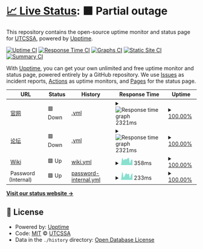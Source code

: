 # [📈 Live Status](https://status.utcssa.net): <!--live status--> **🟧 Partial outage**

This repository contains the open-source uptime monitor and status page for [UTCSSA](https://utcssa.net), powered by [Upptime](https://github.com/upptime/upptime).

[![Uptime CI](https://github.com/utcssa/status/workflows/Uptime%20CI/badge.svg)](https://github.com/utcssa/status/actions?query=workflow%3A%22Uptime+CI%22)
[![Response Time CI](https://github.com/utcssa/status/workflows/Response%20Time%20CI/badge.svg)](https://github.com/utcssa/status/actions?query=workflow%3A%22Response+Time+CI%22)
[![Graphs CI](https://github.com/utcssa/status/workflows/Graphs%20CI/badge.svg)](https://github.com/utcssa/status/actions?query=workflow%3A%22Graphs+CI%22)
[![Static Site CI](https://github.com/utcssa/status/workflows/Static%20Site%20CI/badge.svg)](https://github.com/utcssa/status/actions?query=workflow%3A%22Static+Site+CI%22)
[![Summary CI](https://github.com/utcssa/status/workflows/Summary%20CI/badge.svg)](https://github.com/utcssa/status/actions?query=workflow%3A%22Summary+CI%22)

With [Upptime](https://upptime.js.org), you can get your own unlimited and free uptime monitor and status page, powered entirely by a GitHub repository. We use [Issues](https://github.com/utcssa/status/issues) as incident reports, [Actions](https://github.com/utcssa/status/actions) as uptime monitors, and [Pages](https://status.utcssa.net) for the status page.

<!--start: status pages-->
<!-- This summary is generated by Upptime (https://github.com/upptime/upptime) -->
<!-- Do not edit this manually, your changes will be overwritten -->
<!-- prettier-ignore -->
| URL | Status | History | Response Time | Uptime |
| --- | ------ | ------- | ------------- | ------ |
| <img alt="" src="https://favicons.githubusercontent.com/www.utcssa.net" height="13"> [官网](https://www.utcssa.net) | 🟥 Down | [.yml](https://github.com/utcssa/status/commits/HEAD/history/.yml) | <details><summary><img alt="Response time graph" src="./graphs//response-time-week.png" height="20"> 2321ms</summary><br><a href="https://status.utcssa.net/history/"><img alt="Response time 2238" src="https://img.shields.io/endpoint?url=https%3A%2F%2Fraw.githubusercontent.com%2Futcssa%2Fstatus%2FHEAD%2Fapi%2F%2Fresponse-time.json"></a><br><a href="https://status.utcssa.net/history/"><img alt="24-hour response time 1837" src="https://img.shields.io/endpoint?url=https%3A%2F%2Fraw.githubusercontent.com%2Futcssa%2Fstatus%2FHEAD%2Fapi%2F%2Fresponse-time-day.json"></a><br><a href="https://status.utcssa.net/history/"><img alt="7-day response time 2321" src="https://img.shields.io/endpoint?url=https%3A%2F%2Fraw.githubusercontent.com%2Futcssa%2Fstatus%2FHEAD%2Fapi%2F%2Fresponse-time-week.json"></a><br><a href="https://status.utcssa.net/history/"><img alt="30-day response time 2322" src="https://img.shields.io/endpoint?url=https%3A%2F%2Fraw.githubusercontent.com%2Futcssa%2Fstatus%2FHEAD%2Fapi%2F%2Fresponse-time-month.json"></a><br><a href="https://status.utcssa.net/history/"><img alt="1-year response time 2238" src="https://img.shields.io/endpoint?url=https%3A%2F%2Fraw.githubusercontent.com%2Futcssa%2Fstatus%2FHEAD%2Fapi%2F%2Fresponse-time-year.json"></a></details> | <details><summary><a href="https://status.utcssa.net/history/">100.00%</a></summary><a href="https://status.utcssa.net/history/"><img alt="All-time uptime 97.95%" src="https://img.shields.io/endpoint?url=https%3A%2F%2Fraw.githubusercontent.com%2Futcssa%2Fstatus%2FHEAD%2Fapi%2F%2Fuptime.json"></a><br><a href="https://status.utcssa.net/history/"><img alt="24-hour uptime 100.00%" src="https://img.shields.io/endpoint?url=https%3A%2F%2Fraw.githubusercontent.com%2Futcssa%2Fstatus%2FHEAD%2Fapi%2F%2Fuptime-day.json"></a><br><a href="https://status.utcssa.net/history/"><img alt="7-day uptime 100.00%" src="https://img.shields.io/endpoint?url=https%3A%2F%2Fraw.githubusercontent.com%2Futcssa%2Fstatus%2FHEAD%2Fapi%2F%2Fuptime-week.json"></a><br><a href="https://status.utcssa.net/history/"><img alt="30-day uptime 100.00%" src="https://img.shields.io/endpoint?url=https%3A%2F%2Fraw.githubusercontent.com%2Futcssa%2Fstatus%2FHEAD%2Fapi%2F%2Fuptime-month.json"></a><br><a href="https://status.utcssa.net/history/"><img alt="1-year uptime 97.95%" src="https://img.shields.io/endpoint?url=https%3A%2F%2Fraw.githubusercontent.com%2Futcssa%2Fstatus%2FHEAD%2Fapi%2F%2Fuptime-year.json"></a></details>
| <img alt="" src="https://favicons.githubusercontent.com/forum.utcssa.net" height="13"> [论坛](https://forum.utcssa.net) | 🟥 Down | [.yml](https://github.com/utcssa/status/commits/HEAD/history/.yml) | <details><summary><img alt="Response time graph" src="./graphs//response-time-week.png" height="20"> 2321ms</summary><br><a href="https://status.utcssa.net/history/"><img alt="Response time 2238" src="https://img.shields.io/endpoint?url=https%3A%2F%2Fraw.githubusercontent.com%2Futcssa%2Fstatus%2FHEAD%2Fapi%2F%2Fresponse-time.json"></a><br><a href="https://status.utcssa.net/history/"><img alt="24-hour response time 1837" src="https://img.shields.io/endpoint?url=https%3A%2F%2Fraw.githubusercontent.com%2Futcssa%2Fstatus%2FHEAD%2Fapi%2F%2Fresponse-time-day.json"></a><br><a href="https://status.utcssa.net/history/"><img alt="7-day response time 2321" src="https://img.shields.io/endpoint?url=https%3A%2F%2Fraw.githubusercontent.com%2Futcssa%2Fstatus%2FHEAD%2Fapi%2F%2Fresponse-time-week.json"></a><br><a href="https://status.utcssa.net/history/"><img alt="30-day response time 2322" src="https://img.shields.io/endpoint?url=https%3A%2F%2Fraw.githubusercontent.com%2Futcssa%2Fstatus%2FHEAD%2Fapi%2F%2Fresponse-time-month.json"></a><br><a href="https://status.utcssa.net/history/"><img alt="1-year response time 2238" src="https://img.shields.io/endpoint?url=https%3A%2F%2Fraw.githubusercontent.com%2Futcssa%2Fstatus%2FHEAD%2Fapi%2F%2Fresponse-time-year.json"></a></details> | <details><summary><a href="https://status.utcssa.net/history/">100.00%</a></summary><a href="https://status.utcssa.net/history/"><img alt="All-time uptime 97.95%" src="https://img.shields.io/endpoint?url=https%3A%2F%2Fraw.githubusercontent.com%2Futcssa%2Fstatus%2FHEAD%2Fapi%2F%2Fuptime.json"></a><br><a href="https://status.utcssa.net/history/"><img alt="24-hour uptime 100.00%" src="https://img.shields.io/endpoint?url=https%3A%2F%2Fraw.githubusercontent.com%2Futcssa%2Fstatus%2FHEAD%2Fapi%2F%2Fuptime-day.json"></a><br><a href="https://status.utcssa.net/history/"><img alt="7-day uptime 100.00%" src="https://img.shields.io/endpoint?url=https%3A%2F%2Fraw.githubusercontent.com%2Futcssa%2Fstatus%2FHEAD%2Fapi%2F%2Fuptime-week.json"></a><br><a href="https://status.utcssa.net/history/"><img alt="30-day uptime 100.00%" src="https://img.shields.io/endpoint?url=https%3A%2F%2Fraw.githubusercontent.com%2Futcssa%2Fstatus%2FHEAD%2Fapi%2F%2Fuptime-month.json"></a><br><a href="https://status.utcssa.net/history/"><img alt="1-year uptime 97.95%" src="https://img.shields.io/endpoint?url=https%3A%2F%2Fraw.githubusercontent.com%2Futcssa%2Fstatus%2FHEAD%2Fapi%2F%2Fuptime-year.json"></a></details>
| <img alt="" src="https://favicons.githubusercontent.com/wiki.utcssa.net" height="13"> [Wiki](https://wiki.utcssa.net) | 🟩 Up | [wiki.yml](https://github.com/utcssa/status/commits/HEAD/history/wiki.yml) | <details><summary><img alt="Response time graph" src="./graphs/wiki/response-time-week.png" height="20"> 358ms</summary><br><a href="https://status.utcssa.net/history/wiki"><img alt="Response time 331" src="https://img.shields.io/endpoint?url=https%3A%2F%2Fraw.githubusercontent.com%2Futcssa%2Fstatus%2FHEAD%2Fapi%2Fwiki%2Fresponse-time.json"></a><br><a href="https://status.utcssa.net/history/wiki"><img alt="24-hour response time 364" src="https://img.shields.io/endpoint?url=https%3A%2F%2Fraw.githubusercontent.com%2Futcssa%2Fstatus%2FHEAD%2Fapi%2Fwiki%2Fresponse-time-day.json"></a><br><a href="https://status.utcssa.net/history/wiki"><img alt="7-day response time 358" src="https://img.shields.io/endpoint?url=https%3A%2F%2Fraw.githubusercontent.com%2Futcssa%2Fstatus%2FHEAD%2Fapi%2Fwiki%2Fresponse-time-week.json"></a><br><a href="https://status.utcssa.net/history/wiki"><img alt="30-day response time 352" src="https://img.shields.io/endpoint?url=https%3A%2F%2Fraw.githubusercontent.com%2Futcssa%2Fstatus%2FHEAD%2Fapi%2Fwiki%2Fresponse-time-month.json"></a><br><a href="https://status.utcssa.net/history/wiki"><img alt="1-year response time 331" src="https://img.shields.io/endpoint?url=https%3A%2F%2Fraw.githubusercontent.com%2Futcssa%2Fstatus%2FHEAD%2Fapi%2Fwiki%2Fresponse-time-year.json"></a></details> | <details><summary><a href="https://status.utcssa.net/history/wiki">100.00%</a></summary><a href="https://status.utcssa.net/history/wiki"><img alt="All-time uptime 99.99%" src="https://img.shields.io/endpoint?url=https%3A%2F%2Fraw.githubusercontent.com%2Futcssa%2Fstatus%2FHEAD%2Fapi%2Fwiki%2Fuptime.json"></a><br><a href="https://status.utcssa.net/history/wiki"><img alt="24-hour uptime 100.00%" src="https://img.shields.io/endpoint?url=https%3A%2F%2Fraw.githubusercontent.com%2Futcssa%2Fstatus%2FHEAD%2Fapi%2Fwiki%2Fuptime-day.json"></a><br><a href="https://status.utcssa.net/history/wiki"><img alt="7-day uptime 100.00%" src="https://img.shields.io/endpoint?url=https%3A%2F%2Fraw.githubusercontent.com%2Futcssa%2Fstatus%2FHEAD%2Fapi%2Fwiki%2Fuptime-week.json"></a><br><a href="https://status.utcssa.net/history/wiki"><img alt="30-day uptime 100.00%" src="https://img.shields.io/endpoint?url=https%3A%2F%2Fraw.githubusercontent.com%2Futcssa%2Fstatus%2FHEAD%2Fapi%2Fwiki%2Fuptime-month.json"></a><br><a href="https://status.utcssa.net/history/wiki"><img alt="1-year uptime 99.99%" src="https://img.shields.io/endpoint?url=https%3A%2F%2Fraw.githubusercontent.com%2Futcssa%2Fstatus%2FHEAD%2Fapi%2Fwiki%2Fuptime-year.json"></a></details>
| <img alt="" src="https://favicons.githubusercontent.com/null" height="13"> Password (Internal) | 🟩 Up | [password-internal.yml](https://github.com/utcssa/status/commits/HEAD/history/password-internal.yml) | <details><summary><img alt="Response time graph" src="./graphs/password-internal/response-time-week.png" height="20"> 233ms</summary><br><a href="https://status.utcssa.net/history/password-internal"><img alt="Response time 175" src="https://img.shields.io/endpoint?url=https%3A%2F%2Fraw.githubusercontent.com%2Futcssa%2Fstatus%2FHEAD%2Fapi%2Fpassword-internal%2Fresponse-time.json"></a><br><a href="https://status.utcssa.net/history/password-internal"><img alt="24-hour response time 304" src="https://img.shields.io/endpoint?url=https%3A%2F%2Fraw.githubusercontent.com%2Futcssa%2Fstatus%2FHEAD%2Fapi%2Fpassword-internal%2Fresponse-time-day.json"></a><br><a href="https://status.utcssa.net/history/password-internal"><img alt="7-day response time 233" src="https://img.shields.io/endpoint?url=https%3A%2F%2Fraw.githubusercontent.com%2Futcssa%2Fstatus%2FHEAD%2Fapi%2Fpassword-internal%2Fresponse-time-week.json"></a><br><a href="https://status.utcssa.net/history/password-internal"><img alt="30-day response time 216" src="https://img.shields.io/endpoint?url=https%3A%2F%2Fraw.githubusercontent.com%2Futcssa%2Fstatus%2FHEAD%2Fapi%2Fpassword-internal%2Fresponse-time-month.json"></a><br><a href="https://status.utcssa.net/history/password-internal"><img alt="1-year response time 175" src="https://img.shields.io/endpoint?url=https%3A%2F%2Fraw.githubusercontent.com%2Futcssa%2Fstatus%2FHEAD%2Fapi%2Fpassword-internal%2Fresponse-time-year.json"></a></details> | <details><summary><a href="https://status.utcssa.net/history/password-internal">100.00%</a></summary><a href="https://status.utcssa.net/history/password-internal"><img alt="All-time uptime 97.96%" src="https://img.shields.io/endpoint?url=https%3A%2F%2Fraw.githubusercontent.com%2Futcssa%2Fstatus%2FHEAD%2Fapi%2Fpassword-internal%2Fuptime.json"></a><br><a href="https://status.utcssa.net/history/password-internal"><img alt="24-hour uptime 100.00%" src="https://img.shields.io/endpoint?url=https%3A%2F%2Fraw.githubusercontent.com%2Futcssa%2Fstatus%2FHEAD%2Fapi%2Fpassword-internal%2Fuptime-day.json"></a><br><a href="https://status.utcssa.net/history/password-internal"><img alt="7-day uptime 100.00%" src="https://img.shields.io/endpoint?url=https%3A%2F%2Fraw.githubusercontent.com%2Futcssa%2Fstatus%2FHEAD%2Fapi%2Fpassword-internal%2Fuptime-week.json"></a><br><a href="https://status.utcssa.net/history/password-internal"><img alt="30-day uptime 100.00%" src="https://img.shields.io/endpoint?url=https%3A%2F%2Fraw.githubusercontent.com%2Futcssa%2Fstatus%2FHEAD%2Fapi%2Fpassword-internal%2Fuptime-month.json"></a><br><a href="https://status.utcssa.net/history/password-internal"><img alt="1-year uptime 97.96%" src="https://img.shields.io/endpoint?url=https%3A%2F%2Fraw.githubusercontent.com%2Futcssa%2Fstatus%2FHEAD%2Fapi%2Fpassword-internal%2Fuptime-year.json"></a></details>

<!--end: status pages-->

[**Visit our status website →**](https://status.utcssa.net)

## 📄 License

- Powered by: [Upptime](https://github.com/upptime/upptime)
- Code: [MIT](./LICENSE) © [UTCSSA](https://utcssa.net)
- Data in the `./history` directory: [Open Database License](https://opendatacommons.org/licenses/odbl/1-0/)
